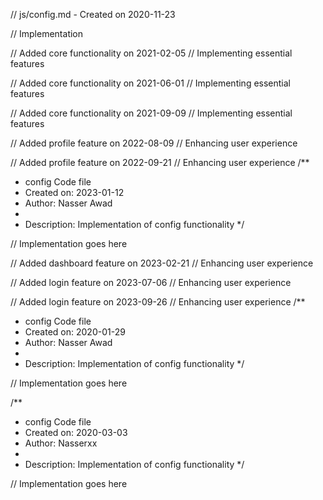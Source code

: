 // js/config.md - Created on 2020-11-23

// Implementation

// Added core functionality on 2021-02-05
// Implementing essential features

// Added core functionality on 2021-06-01
// Implementing essential features

// Added core functionality on 2021-09-09
// Implementing essential features

// Added profile feature on 2022-08-09
// Enhancing user experience

// Added profile feature on 2022-09-21
// Enhancing user experience
/**
 * config Code file
 * Created on: 2023-01-12
 * Author: Nasser Awad
 *
 * Description: Implementation of config functionality
 */
 
// Implementation goes here


// Added dashboard feature on 2023-02-21
// Enhancing user experience

// Added login feature on 2023-07-06
// Enhancing user experience

// Added login feature on 2023-09-26
// Enhancing user experience
/**
 * config Code file
 * Created on: 2020-01-29
 * Author: Nasser Awad
 *
 * Description: Implementation of config functionality
 */
 
// Implementation goes here

/**
 * config Code file
 * Created on: 2020-03-03
 * Author: Nasserxx
 *
 * Description: Implementation of config functionality
 */
 
// Implementation goes here

